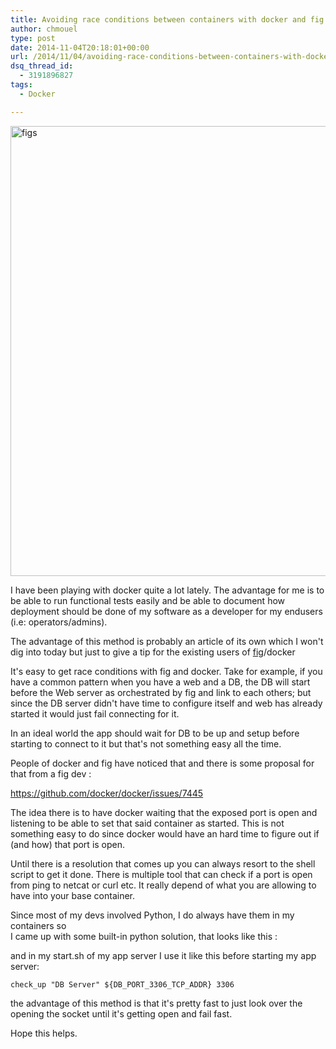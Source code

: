 ```yaml
---
title: Avoiding race conditions between containers with docker and fig
author: chmouel
type: post
date: 2014-11-04T20:18:01+00:00
url: /2014/11/04/avoiding-race-conditions-between-containers-with-docker-and-fig/
dsq_thread_id:
  - 3191896827
tags:
  - Docker

---
```

[<img loading="lazy" src="/wp-content/uploads/2014/11/figs.jpg" alt="figs" width="1076" height="720" class="aligncenter size-full wp-image-840" srcset="https://blog.chmouel.com/wp-content/uploads/2014/11/figs.jpg 1076w, https://blog.chmouel.com/wp-content/uploads/2014/11/figs-300x200.jpg 300w, https://blog.chmouel.com/wp-content/uploads/2014/11/figs-1024x685.jpg 1024w, https://blog.chmouel.com/wp-content/uploads/2014/11/figs-900x602.jpg 900w" sizes="(max-width: 1076px) 100vw, 1076px" />][1]

I have been playing with docker quite a lot lately. The advantage for me is to be able to run functional tests easily and be able to document how deployment should be done of my software as a developer for my endusers (i.e: operators/admins).

The advantage of this method is probably an article of its own which I won't dig into today but just to give a tip for the existing users of <a href="http://fig.sh" target="_blank">fig</a>/docker

It's easy to get race conditions with fig and docker. Take for example, if you have a common pattern when you have a web and a DB, the DB will start before the Web server as orchestrated by fig and link to each others; but since the DB server didn't have time to configure itself and web has already started it would just fail connecting for it.

In an ideal world the app should wait for DB to be up and setup before starting to connect to it but that's not something easy all the time.

People of docker and fig have noticed that and there is some proposal for that from a fig dev :

<a href="https://github.com/docker/docker/issues/7445" target="_blank">https://github.com/docker/docker/issues/7445</a>

The idea there is to have docker waiting that the exposed port is open and listening to be able to set that said container as started. This is not something easy to do since docker would have an hard time to figure out if (and how) that port is open.

Until there is a resolution that comes up you can always resort to the shell script to get it done. There is multiple tool that can check if a port is open  
from ping to netcat or curl etc. It really depend of what you are allowing to have into your base container.

Since most of my devs involved Python, I do always have them in my containers so  
I came up with some built-in python solution, that looks like this :



and in my start.sh of my app server I use it like this before starting my app server:

    check_up "DB Server" ${DB_PORT_3306_TCP_ADDR} 3306
    

the advantage of this method is that it's pretty fast to just look over the  
opening the socket until it's getting open and fail fast.

Hope this helps.

 [1]: /wp-content/uploads/2014/11/figs.jpg